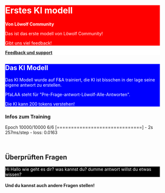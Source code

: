 <div style="background-color: red; color:white;">
<h1>Erstes KI modell</h1>
<b>Von Löwolf Community</b>
<p>Das ist das erste modell von Löwolf Community!</p>
<p>Gibt uns viel feedback!</p>
</div>


<div style="color: white; background-color: white;">

<b>  <a href="https://discord.gg/hUjnNyJ8fe">Feedback und support</a></b>
</div>
<div style="color: white; background-color: blue;">
<h2>Das KI Modell</h2>
<p>Das KI Modell wurde auf F&A trainiert, die KI ist bisschen in der lage seine eigene antwort zu erstellen.</p>
<p>PfaLAA steht für "Pre-Frage-antwort-Löwolf-Alle-Antworten".</p>

Die KI kann 200 tokens verstehen!</p>
</div>
<h3>Infos zum Training</h3>
<p>Epoch 10000/10000
6/6 [==============================] - 2s 257ms/step - loss: 0.0163</p>
<br>
<h2>Überprüften Fragen</h2>
<div style="color: white; background-color: black;">
<p>
Hi
Hallo
wie geht es dir?
was kannst du?
dumme antwort
willst du etwas wissen?
  
</p>
</div>
<h4>Und du kannst auch andere Fragen stellen!</h4>
